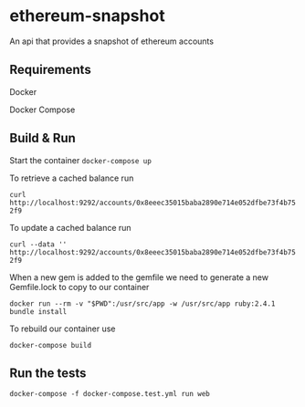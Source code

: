 # ethereum-snapshot
An api that provides a snapshot of ethereum accounts

## Requirements
Docker

Docker Compose

## Build & Run
Start the container
`docker-compose up`

To retrieve a cached balance run

`curl http://localhost:9292/accounts/0x8eeec35015baba2890e714e052dfbe73f4b752f9`

To update a cached balance run

`curl --data '' http://localhost:9292/accounts/0x8eeec35015baba2890e714e052dfbe73f4b752f9`

When a new gem is added to the gemfile we need to generate a new Gemfile.lock to copy to our container

`docker run --rm -v "$PWD":/usr/src/app -w /usr/src/app ruby:2.4.1 bundle install`

To rebuild our container use

`docker-compose build`

## Run the tests

`docker-compose -f docker-compose.test.yml run web`
